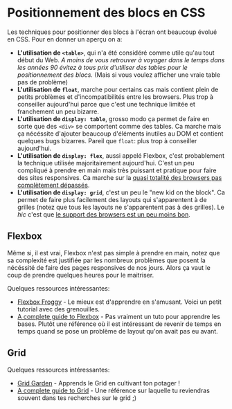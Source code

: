# Positionnement des blocs en CSS

Les techniques pour positionner des blocs à l'écran ont beaucoup évolué en CSS. Pour en donner un aperçu on a:

* **L'utilisation de `<table>`**, qui n'a été considéré comme utile qu'au tout début du Web. *A moins de vous retrouver à voyager dans le temps dans les années 90 évitez à tous prix d'utiliser des tables pour le positionnement des blocs.* (Mais si vous voulez afficher une vraie table pas de problème)
* **L'utilisation de `float`**, marche pour certains cas mais contient plein de petits problèmes et d'incompatibilités entre les browsers. Plus trop à conseiller aujourd'hui parce que c'est une technique limitée et franchement un peu bizarre.
* **L'utilisation de `display: table`**, grosso modo ça permet de faire en sorte que des `<div>` se comportent comme des tables. Ca marche mais ça nécéssite d'ajouter beaucoup d'éléments inutiles au DOM et contient quelques bugs bizarres. Pareil que `float`: plus trop à conseiller aujourd'hui.
* **L'utilisation de `display: flex`**, aussi appelé Flexbox, c'est probablement la technique utilisée majoritairement aujourd'hui. C'est un peu compliqué à prendre en main mais très puissant et pratique pour faire des sites responsives. Ca marche sur la [quasi totalité des browsers pas complètement dépassés](https://caniuse.com/#search=flex).
* **L'utilisation de `display: grid`**, c'est un peu le "new kid on the block". Ca permet de faire plus facilement des layouts qui s'apparentent à de grilles (notez que tous les layouts ne s'apparentent pas à des grilles). Le *hic* c'est que [le support des browsers est un peu moins bon](https://caniuse.com/#feat=css-grid).


## Flexbox

Même si, il est vrai, Flexbox n'est pas simple à prendre en main, notez que sa complexité est justifiée par les nombreux problèmes que posent la nécéssité de faire des pages responsives de nos jours. Alors ça vaut le coup de prendre quelques heures pour le maitriser.

Quelques ressources intéressantes:

* [Flexbox Froggy](https://flexboxfroggy.com/#fr) - Le mieux est d'apprendre en s'amusant. Voici un petit tutorial avec des grenouilles. 
* [A complete guide to Flexbox](https://css-tricks.com/snippets/css/a-guide-to-flexbox/) - Pas vraiment un tuto pour apprendre les bases. Plutôt une référence où il est intéressant de revenir de temps en temps quand se pose un problème de layout qu'on avait pas eu avant.


## Grid

Quelques ressources intéressantes: 

* [Grid Garden](https://cssgridgarden.com/#fr) - Apprends le Grid en cultivant ton potager !
* [A complete guide to Grid](https://css-tricks.com/snippets/css/complete-guide-grid/) - Une référence sur laquelle tu reviendras souvent dans tes recherches sur le grid ;)
